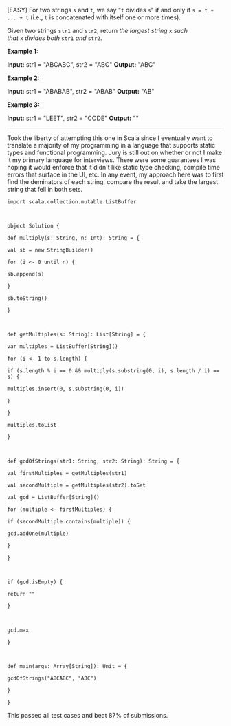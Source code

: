 [EASY]
For two strings `s` and `t`, we say "`t` divides `s`" if and only if `s = t + ... + t` (i.e., `t` is concatenated with itself one or more times).

Given two strings `str1` and `str2`, return _the largest string_ `x` _such that_ `x` _divides both_ `str1` _and_ `str2`.

**Example 1:**

**Input:** str1 = "ABCABC", str2 = "ABC"
**Output:** "ABC"

**Example 2:**

**Input:** str1 = "ABABAB", str2 = "ABAB"
**Output:** "AB"

**Example 3:**

**Input:** str1 = "LEET", str2 = "CODE"
**Output:** ""

---
Took the liberty of attempting this one in Scala since I eventually want to translate a majority of my programming in a language that supports static types and functional programming. Jury is still out on whether or not I make it my primary language for interviews. There were some guarantees I was hoping it would enforce that it didn't like static type checking, compile time errors that surface in the UI, etc. In any event, my approach here was to first find the deminators of each string, compare the result and take the largest string that fell in both sets.

```
import scala.collection.mutable.ListBuffer

  

object Solution {

def multiply(s: String, n: Int): String = {

val sb = new StringBuilder()

for (i <- 0 until n) {

sb.append(s)

}

sb.toString()

}

  

def getMultiples(s: String): List[String] = {

var multiples = ListBuffer[String]()

for (i <- 1 to s.length) {

if (s.length % i == 0 && multiply(s.substring(0, i), s.length / i) == s) {

multiples.insert(0, s.substring(0, i))

}

}

multiples.toList

}

  

def gcdOfStrings(str1: String, str2: String): String = {

val firstMultiples = getMultiples(str1)

val secondMultiple = getMultiples(str2).toSet

val gcd = ListBuffer[String]()

for (multiple <- firstMultiples) {

if (secondMultiple.contains(multiple)) {

gcd.addOne(multiple)

}

}

  

if (gcd.isEmpty) {

return ""

}

  

gcd.max

}

  

def main(args: Array[String]): Unit = {

gcdOfStrings("ABCABC", "ABC")

}

}
```

This passed all test cases and beat 87% of submissions.

